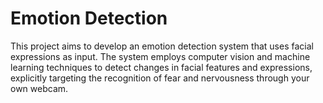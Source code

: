# Emotion Detection
This project aims to develop an emotion detection system that uses facial expressions as input. The system employs computer vision and machine learning techniques to detect changes in facial features and expressions, explicitly targeting the recognition of fear and nervousness through your own webcam.
